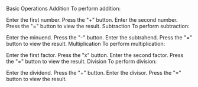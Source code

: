 

Basic Operations
Addition
To perform addition:

Enter the first number.
Press the "+" button.
Enter the second number.
Press the "=" button to view the result.
Subtraction
To perform subtraction:

Enter the minuend.
Press the "-" button.
Enter the subtrahend.
Press the "=" button to view the result.
Multiplication
To perform multiplication:

Enter the first factor.
Press the "x" button.
Enter the second factor.
Press the "=" button to view the result.
Division
To perform division:

Enter the dividend.
Press the "÷" button.
Enter the divisor.
Press the "=" button to view the result.
